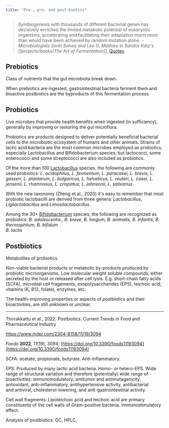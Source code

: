 ```yaml
---
title: "Pre-, pro- and post-biotics"
---
```


> _Symbiogenesis_ with thousands of different bacterial genes has decisively enriched the limited metabolic potential of eukaryotic organisms, accelerating and facilitating their adaptation much more than would have been achieved by random mutation alone. - _Microbiologists Sorin Sonea and Léo G. Mathieu in Sandor Katz's [[projects/books/The Art of Fermentation]]_, [Quotes](Quotes.md)


## Prebiotics
Class of nutrients that the gut microbiota break down. 

When prebiotics are ingested, gastrointestinal bacteria ferment them and bioactive postbiotics are the byproducts of this fermentation process.

## Probiotics 
Live microbes that provide health benefits when ingested (in sufficiency), generally by improving or restoring the gut microflora. 

Probiotics are products designed to deliver potentially beneficial bacterial cells to the microbiotic ecosystem of humans and other animals. Strains of lactic acid bacteria are the most common microbes employed as probiotics, especially Lactobacillus and Bifidobacterium species, but lactococci, some enterococci and some streptococci are also included as probiotics.

Of the more than 100 [Lactobacillus](projects/science/Lactic%20acid%20bacteria.md#Lactobacilli) species, the following are commonly used probiotics: _L. acidophilus, L. fermentum, L. paracasei, L. brevis, L. gasseri, L. plantarum, L. bulgaricus, L. helveticus, L. reuteri, L. casei, L. jensenii, L. rhamnosus, L. crispatus, L. johnsonii, L. salivarius_.

With the new taxonomy (Zheng et al., 2020) it's easy to remember that most probiotic lactobacilli are derived from three genera: _Lactobacillus_, _Ligilactobacillus_ and _Limosilactobacillus_. 

Among the 30+ [Bifidobacterium](Lactic%20acid%20bacteria#Bifidobacterium) species, the following are recognized as probiotics: _B. adolescentis., B. breve, B. longum, B. animalis, B. infantis, B. thermophilum, B. bifidum  
B. lactis_


## Postbiotics
Metabolites of probiotics. 

Non-viable bacterial products or metabolic by-products produced by probiotic microorganisms. Low molecular weight soluble compounds, either secreted by the host or released after cell lysis. E.g. short-chain fatty acids (SCFA), microbial cell fragements, exopolysaccharides (EPS), teichoic acid, vitamins (K, B12, folate), enzymes, etc. 

The health-improving properties or aspects of postbiotics and their bioactivities, are still unknown or unclear.

----

Thorakkattu et al., 2022. Postbiotics: Current Trends in Food and Pharmaceutical Industry

https://www.mdpi.com/2304-8158/11/19/3094

_Foods_ **2022**, _11_(19), 3094; [https://doi.org/10.3390/foods11193094](https://doi.org/10.3390/foods11193094)

SCFA: acetate, propionate, butyrate. Anti-inflammatory. 

EPS: Produced by many lactic acid bacteria. Homo- or hetero-EPS. Wide range of structural variation and therefore (potentially) wide range of bioactivities: immunomodulatory, antitumor and  antimutagenicity, antioxidant, anti-inflammatory, antihypertensive activity, antibacterial  
and antiviral, cholesterol-lowering, and anti-gastrointestinal activity. 

Cell wall fragments: Lipoteichoic acid and teichoic acid are primary constituents of the cell walls of Gram-positive bacteria. Immunostimulatory effect. 

Analysis of postbiotics: GC, HPLC, 

